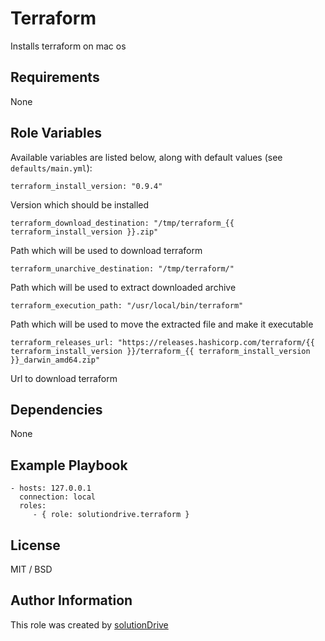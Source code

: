 Terraform
=========

Installs terraform on mac os

Requirements
------------

None

Role Variables
--------------

Available variables are listed below, along with default values (see `defaults/main.yml`):

    terraform_install_version: "0.9.4"
    
Version which should be installed

    terraform_download_destination: "/tmp/terraform_{{ terraform_install_version }}.zip"
    
Path which will be used to download terraform

    terraform_unarchive_destination: "/tmp/terraform/"
    
Path which will be used to extract downloaded archive

    terraform_execution_path: "/usr/local/bin/terraform"

Path which will be used to move the extracted file and make it executable

    terraform_releases_url: "https://releases.hashicorp.com/terraform/{{ terraform_install_version }}/terraform_{{ terraform_install_version }}_darwin_amd64.zip"
    
Url to download terraform

Dependencies
------------

None

Example Playbook
----------------

    - hosts: 127.0.0.1
      connection: local
      roles:
         - { role: solutiondrive.terraform }

License
-------

MIT / BSD

Author Information
------------------

This role was created by [solutionDrive](http://solutiondrive.de)
